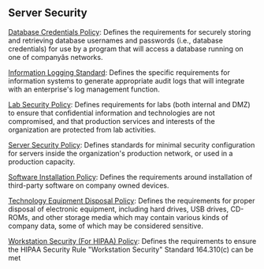 ## Server Security

[Database Credentials Policy](https://github.com/WhatInTheShell/Templates/blob/main/Server%20Security/Templates/Database%20Credentials%20Policy.docx): Defines the requirements for securely storing and retrieving database usernames and passwords (i.e., database credentials) for use by a program that will access a database running on one of companyâs networks.

[Information Logging Standard](https://github.com/WhatInTheShell/Templates/blob/main/Server%20Security/Templates/Information%20Logging%20Standard.docx): Defines the specific requirements for information systems to generate appropriate audit logs that will integrate with an enterprise's log management function.

[Lab Security Policy](https://github.com/WhatInTheShell/Templates/blob/main/Server%20Security/Templates/Lab%20Security%20Policy.docx): Defines requirements for labs (both internal and DMZ) to ensure that confidential information and technologies are not compromised, and that production services and interests of the organization are protected from lab activities.

[Server Security Policy](https://github.com/WhatInTheShell/Templates/blob/main/Server%20Security/Templates/Server%20Security%20Policy.docx): Defines standards for minimal security configuration for servers inside the organization's production network, or used in a production capacity.

[Software Installation Policy](https://github.com/WhatInTheShell/Templates/blob/main/Server%20Security/Templates/Software%20Installation%20Policy.docx): Defines the requirements around installation of third-party software on company owned devices.

[Technology Equipment Disposal Policy](https://github.com/WhatInTheShell/Templates/blob/main/Server%20Security/Templates/Technology%20Equipment%20Disposal%20Policy.docx): Defines the requirements for proper disposal of electronic equipment, including hard drives, USB drives, CD-ROMs, and other storage media which may contain various kinds of company data, some of which may be considered sensitive.

[Workstation Security (For HIPAA) Policy](https://github.com/WhatInTheShell/Templates/blob/main/Server%20Security/Templates/Workstation%20Security%20(For%20HIPAA)%20Policy.docx): Defines the requirements to ensure the HIPAA Security Rule "Workstation Security" Standard 164.310(c) can be met
